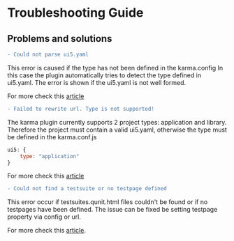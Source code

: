 # Troubleshooting Guide

## Problems and solutions

```diff
- Could not parse ui5.yaml
```

This error is caused if the type has not been defined in the karma.config
In this case the plugin automatically tries to detect the type defined in ui5.yaml. The error is shown if the ui5.yaml is not well formed.

For more check this [article](https://github.com/SAP/karma-ui5/blob/logging_improvement/README.md#project-types)

```diff
- Failed to rewrite url. Type is not supported!
```

The karma plugin currently supports 2 project types: application and library. Therefore the project must contain a valid ui5.yaml, otherwise the type must be defined in the karma.conf.js

```js
ui5: {
	type: "application"
}
```

For more check this [article](https://github.com/SAP/karma-ui5/blob/logging_improvement/README.md#project-types)


```diff
- Could not find a testsuite or no testpage defined
```

This error occur if testsuites.qunit.html files couldn't be found or if no testpages have been defined. The issue can be fixed be setting testpage property via config or url.

For more check this [article](https://github.com/SAP/karma-ui5/blob/logging_improvement/README.md#defining-testpage).

